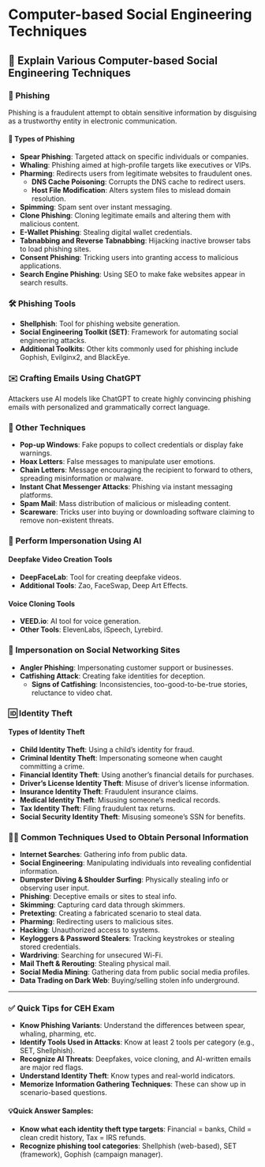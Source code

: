 
# Computer-based Social Engineering Techniques

## 📌 Explain Various Computer-based Social Engineering Techniques

### 🎯 Phishing
Phishing is a fraudulent attempt to obtain sensitive information by disguising as a trustworthy entity in electronic communication.

#### 🔹 Types of Phishing
- **Spear Phishing**: Targeted attack on specific individuals or companies.
- **Whaling**: Phishing aimed at high-profile targets like executives or VIPs.
- **Pharming**: Redirects users from legitimate websites to fraudulent ones.
  - **DNS Cache Poisoning**: Corrupts the DNS cache to redirect users.
  - **Host File Modification**: Alters system files to mislead domain resolution.
- **Spimming**: Spam sent over instant messaging.
- **Clone Phishing**: Cloning legitimate emails and altering them with malicious content.
- **E-Wallet Phishing**: Stealing digital wallet credentials.
- **Tabnabbing and Reverse Tabnabbing**: Hijacking inactive browser tabs to load phishing sites.
- **Consent Phishing**: Tricking users into granting access to malicious applications.
- **Search Engine Phishing**: Using SEO to make fake websites appear in search results.

### 🛠️ Phishing Tools
- **Shellphish**: Tool for phishing website generation.
- **Social Engineering Toolkit (SET)**: Framework for automating social engineering attacks.
- **Additional Toolkits**: Other kits commonly used for phishing include Gophish, Evilginx2, and BlackEye.

### ✉️ Crafting Emails Using ChatGPT
Attackers use AI models like ChatGPT to create highly convincing phishing emails with personalized and grammatically correct language.

### 🚨 Other Techniques
- **Pop-up Windows**: Fake popups to collect credentials or display fake warnings.
- **Hoax Letters**: False messages to manipulate user emotions.
- **Chain Letters**: Message encouraging the recipient to forward to others, spreading misinformation or malware.
- **Instant Chat Messenger Attacks**: Phishing via instant messaging platforms.
- **Spam Mail**: Mass distribution of malicious or misleading content.
- **Scareware**: Tricks user into buying or downloading software claiming to remove non-existent threats.

### 🧠 Perform Impersonation Using AI

#### Deepfake Video Creation Tools
- **DeepFaceLab**: Tool for creating deepfake videos.
- **Additional Tools**: Zao, FaceSwap, Deep Art Effects.

#### Voice Cloning Tools
- **VEED.io**: AI tool for voice generation.
- **Other Tools**: ElevenLabs, iSpeech, Lyrebird.

### 👤 Impersonation on Social Networking Sites
- **Angler Phishing**: Impersonating customer support or businesses.
- **Catfishing Attack**: Creating fake identities for deception.
  - **Signs of Catfishing**: Inconsistencies, too-good-to-be-true stories, reluctance to video chat.

### 🆔 Identity Theft

#### Types of Identity Theft
- **Child Identity Theft**: Using a child’s identity for fraud.
- **Criminal Identity Theft**: Impersonating someone when caught committing a crime.
- **Financial Identity Theft**: Using another’s financial details for purchases.
- **Driver’s License Identity Theft**: Misuse of driver’s license information.
- **Insurance Identity Theft**: Fraudulent insurance claims.
- **Medical Identity Theft**: Misusing someone’s medical records.
- **Tax Identity Theft**: Filing fraudulent tax returns.
- **Social Security Identity Theft**: Misusing someone’s SSN for benefits.

### 🕵️‍♂️ Common Techniques Used to Obtain Personal Information
- **Internet Searches**: Gathering info from public data.
- **Social Engineering**: Manipulating individuals into revealing confidential information.
- **Dumpster Diving & Shoulder Surfing**: Physically stealing info or observing user input.
- **Phishing**: Deceptive emails or sites to steal info.
- **Skimming**: Capturing card data through skimmers.
- **Pretexting**: Creating a fabricated scenario to steal data.
- **Pharming**: Redirecting users to malicious sites.
- **Hacking**: Unauthorized access to systems.
- **Keyloggers & Password Stealers**: Tracking keystrokes or stealing stored credentials.
- **Wardriving**: Searching for unsecured Wi-Fi.
- **Mail Theft & Rerouting**: Stealing physical mail.
- **Social Media Mining**: Gathering data from public social media profiles.
- **Data Trading on Dark Web**: Buying/selling stolen info underground.

---

### ✅ Quick Tips for CEH Exam

- **Know Phishing Variants**: Understand the differences between spear, whaling, pharming, etc.
- **Identify Tools Used in Attacks**: Know at least 2 tools per category (e.g., SET, Shellphish).
- **Recognize AI Threats**: Deepfakes, voice cloning, and AI-written emails are major red flags.
- **Understand Identity Theft**: Know types and real-world indicators.
- **Memorize Information Gathering Techniques**: These can show up in scenario-based questions.

#### 💡Quick Answer Samples:
- **Know what each identity theft type targets**: Financial = banks, Child = clean credit history, Tax = IRS refunds.
- **Recognize phishing tool categories**: Shellphish (web-based), SET (framework), Gophish (campaign manager).
